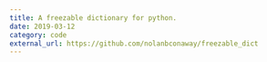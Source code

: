 ```yaml
---
title: A freezable dictionary for python.
date: 2019-03-12
category: code
external_url: https://github.com/nolanbconaway/freezable_dict
---
```


